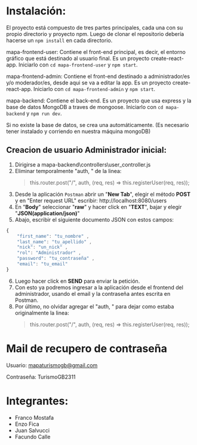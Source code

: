 # Instalación:

El proyecto está compuesto de tres partes principales, cada una con su propio directorio y proyecto npm. Luego de clonar el repositorio debería hacerse un `npm install` en cada directorio.

mapa-frontend-user: Contiene el front-end principal, es decir, el entorno gráfico que está destinado al usuario final. Es un proyecto create-react-app. Iniciarlo con `cd mapa-frontend-user` y `npm start`.

mapa-frontend-admin: Contiene el front-end destinado a administrador/es y/o moderador/es, desde aqui se va a editar la app. Es un proyecto create-react-app. Iniciarlo con `cd mapa-frontend-admin` y `npm start`.

mapa-backend: Contiene el back-end. Es un proyecto que usa express y la base de datos MongoDB a traves de mongoose. Iniciarlo con `cd mapa-backend` y `npm run dev`.

Si no existe la base de datos, se crea una automáticamente. (Es necesario tener instalado y corriendo en nuestra máquina mongoDB)

## Creacion de usuario Administrador inicial:

1. Dirigirse a mapa-backend\controllers\user_controller.js
2. Eliminar temporalmente "auth, " de la linea:
   > this.router.post("/", auth, (req, res) => this.registerUser(req, res));
3. Desde la aplicación `Postman` abrir un "**New Tab**", elegir el método **POST** y en "Enter request URL" escribir: http://localhost:8080/users
4. En "**Body**" seleccionar "**raw**" y hacer click en "**TEXT**", bajar y elegir "**JSON(application/json)**"
5. Abajo, escribir el siguiente documento JSON con estos campos:

```javascript
{
	"first_name": "tu_nombre" ,
	"last_name": "tu_apellido" ,
	"nick": "un_nick" ,
	"rol": "Administrador" ,
	"password": "tu_contraseña" ,
	"email": "tu_email"
}
```

6. Luego hacer click en **SEND** para enviar la petición.
7. Con esto ya podremos ingresar a la aplicación desde el frontend del administrador, usando el email y la contraseña antes escrita en Postman.
8. Por último, no olvidar agregar el "auth, " para dejar como estaba originalmente la linea:
   > this.router.post("/", auth, (req, res) => this.registerUser(req, res));

# Mail de recupero de contraseña

Usuario: mapaturismogb@gmail.com

Contraseña: TurismoGB2311

# Integrantes:

- Franco Mostafa
- Enzo Fica
- Juan Salvucci
- Facundo Calle
